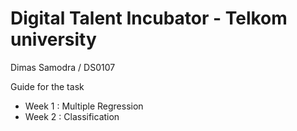 # Digital Talent Incubator - Telkom university
Dimas Samodra / DS0107


Guide for the task
- Week 1 : Multiple Regression
- Week 2 : Classification
